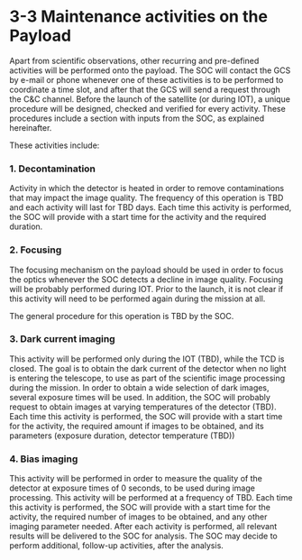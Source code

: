 # 3-3   Maintenance activities on the Payload

Apart from scientific observations, other recurring and pre-defined activities
will be performed onto the payload. The SOC will contact the GCS by e-mail or
phone whenever one of these activities is to be performed to coordinate a time slot,
and after that the GCS will send a request through the C&C channel. Before the launch
of the satellite (or during IOT), a unique procedure will be designed, checked and
verified for every activity. These procedures include a section with inputs from
the SOC, as explained hereinafter.

These activities include:


### 1. Decontamination

Activity in which the detector is heated in order to remove contaminations that may
impact the image quality. The frequency of this operation is TBD and each activity
will last for TBD days. Each time this activity is performed, the SOC will provide
with a start time for the activity and the required duration.


### 2. Focusing

The focusing mechanism on the payload should be used in order to focus the optics
whenever the SOC detects a decline in image quality. Focusing will be probably performed
during IOT. Prior to the launch, it is not clear if this activity will need to be
performed again during the mission at all.

The general procedure for this operation is TBD by the SOC.


### 3. Dark current imaging

This activity will be performed only during the IOT (TBD), while the TCD is closed.
The goal is to obtain the dark current of the detector when no light is entering the
telescope, to use as part of the scientific image processing during the mission.
In order to obtain a wide selection of dark images, several exposure times will be used.
In addition, the SOC will probably request to obtain images at varying temperatures of
the detector (TBD). Each time this activity is performed, the SOC will provide with a
start time for the activity, the required amount if images to be obtained, and its
parameters (exposure duration, detector temperature (TBD))


### 4. Bias imaging

This activity will be performed in order to measure the quality of the detector at
exposure times of 0 seconds, to be used during image processing. This activity will
be performed at a frequency of TBD.
Each time this activity is performed, the SOC will provide with a start time for the
activity, the required number of images to be obtained, and any other imaging parameter needed.
After each activity is performed, all relevant results will be delivered to the SOC for analysis.
The SOC may decide to perform additional, follow-up activities, after the analysis.


